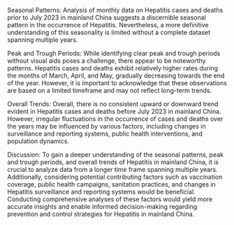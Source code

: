 Seasonal Patterns: Analysis of monthly data on Hepatitis cases and deaths prior to July 2023 in mainland China suggests a discernible seasonal pattern in the occurrence of Hepatitis. Nevertheless, a more definitive understanding of this seasonality is limited without a complete dataset spanning multiple years.

Peak and Trough Periods: While identifying clear peak and trough periods without visual aids poses a challenge, there appear to be noteworthy patterns. Hepatitis cases and deaths exhibit relatively higher rates during the months of March, April, and May, gradually decreasing towards the end of the year. However, it is important to acknowledge that these observations are based on a limited timeframe and may not reflect long-term trends.

Overall Trends: Overall, there is no consistent upward or downward trend evident in Hepatitis cases and deaths before July 2023 in mainland China. However, irregular fluctuations in the occurrence of cases and deaths over the years may be influenced by various factors, including changes in surveillance and reporting systems, public health interventions, and population dynamics.

Discussion: To gain a deeper understanding of the seasonal patterns, peak and trough periods, and overall trends of Hepatitis in mainland China, it is crucial to analyze data from a longer time frame spanning multiple years. Additionally, considering potential contributing factors such as vaccination coverage, public health campaigns, sanitation practices, and changes in Hepatitis surveillance and reporting systems would be beneficial. Conducting comprehensive analyses of these factors would yield more accurate insights and enable informed decision-making regarding prevention and control strategies for Hepatitis in mainland China.